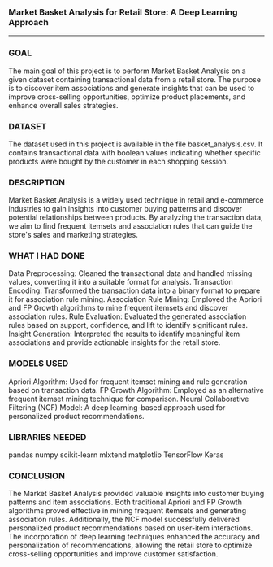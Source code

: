 ### Market Basket Analysis for Retail Store: A Deep Learning Approach
<hr/>

### GOAL

The main goal of this project is to perform Market Basket Analysis on a given dataset containing transactional data from a retail store. The purpose is to discover item associations and generate insights that can be used to improve cross-selling opportunities, optimize product placements, and enhance overall sales strategies.

### DATASET
The dataset used in this project is available in the file basket_analysis.csv. It contains transactional data with boolean values indicating whether specific products were bought by the customer in each shopping session.

### DESCRIPTION
Market Basket Analysis is a widely used technique in retail and e-commerce industries to gain insights into customer buying patterns and discover potential relationships between products. By analyzing the transaction data, we aim to find frequent itemsets and association rules that can guide the store's sales and marketing strategies.

### WHAT I HAD DONE

Data Preprocessing: Cleaned the transactional data and handled missing values, converting it into a suitable format for analysis.
Transaction Encoding: Transformed the transaction data into a binary format to prepare it for association rule mining.
Association Rule Mining: Employed the Apriori and FP Growth algorithms to mine frequent itemsets and discover association rules.
Rule Evaluation: Evaluated the generated association rules based on support, confidence, and lift to identify significant rules.
Insight Generation: Interpreted the results to identify meaningful item associations and provide actionable insights for the retail store.

### MODELS USED

Apriori Algorithm: Used for frequent itemset mining and rule generation based on transaction data.
FP Growth Algorithm: Employed as an alternative frequent itemset mining technique for comparison.
Neural Collaborative Filtering (NCF) Model: A deep learning-based approach used for personalized product recommendations.

### LIBRARIES NEEDED

pandas
numpy
scikit-learn
mlxtend
matplotlib
TensorFlow
Keras

### CONCLUSION
The Market Basket Analysis provided valuable insights into customer buying patterns and item associations. Both traditional Apriori and FP Growth algorithms proved effective in mining frequent itemsets and generating association rules. Additionally, the NCF model successfully delivered personalized product recommendations based on user-item interactions. The incorporation of deep learning techniques enhanced the accuracy and personalization of recommendations, allowing the retail store to optimize cross-selling opportunities and improve customer satisfaction.
